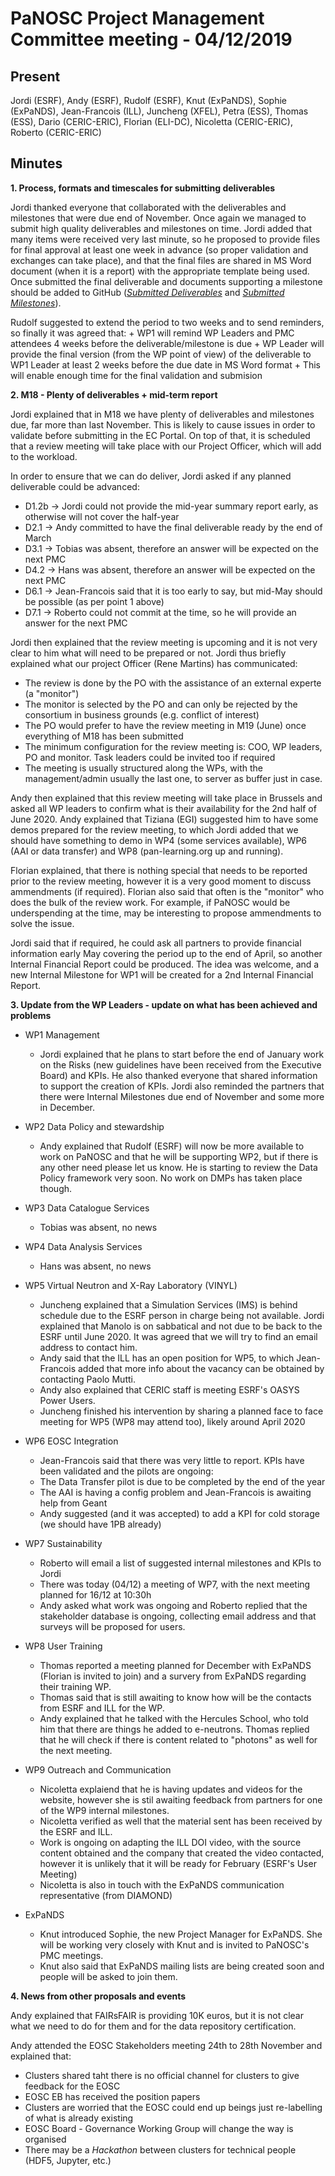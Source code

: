 ﻿PaNOSC Project Management Committee meeting - 04/12/2019
========================================================


Present
-------
Jordi (ESRF), Andy (ESRF), Rudolf (ESRF), Knut (ExPaNDS), Sophie (ExPaNDS), Jean-Francois (ILL), Juncheng (XFEL), Petra (ESS),
Thomas (ESS), Dario (CERIC-ERIC), Florian (ELI-DC), Nicoletta (CERIC-ERIC), Roberto (CERIC-ERIC)

Minutes
-------	


**1. Process, formats and timescales for submitting deliverables** 

Jordi thanked everyone that collaborated with the deliverables and milestones that were due end of November. Once again we managed
to submit high quality deliverables and milestones on time.  Jordi added that many items were received very last minute, so he 
proposed to provide files for final approval at least one week in advance (so proper validation and exchanges can take place), and 
that the final files are shared in MS Word document (when it is a report) with the appropriate template being used. Once submitted
the final deliverable and documents supporting a milestone should be added to GitHub (*[Submitted Deliverables](https://github.com/panosc-eu/panosc/tree/master/Submitted%20Deliverables)* and *[Submitted Milestones](https://github.com/panosc-eu/panosc/tree/master/Submitted%20Milestones)*). 

Rudolf suggested to extend the period to two weeks and to send reminders, so finally it was agreed that:
    + WP1 will remind WP Leaders and PMC attendees 4 weeks before the deliverable/milestone is due
    + WP Leader will provide the final version (from the WP point of view) of the deliverable to WP1 Leader at least 2 weeks before the due date in MS Word format
    + This will enable enough time for the final validation and submision
    
**2. M18 - Plenty of deliverables + mid-term report**

Jordi explained that in M18 we have plenty of deliverables and milestones due, far more than last November. This is likely to cause issues in order to validate before submitting in the EC Portal. On top of that, it is scheduled that a review meeting will take place with our Project Officer, which will add to the workload.

In order to ensure that we can do deliver, Jordi asked if any planned deliverable could be advanced:
* D1.2b -> Jordi could not provide the mid-year summary report early, as otherwise will not cover the half-year
* D2.1 -> Andy committed to have the final deliverable ready by the end of March
* D3.1 -> Tobias was absent, therefore an answer will be expected on the next PMC
* D4.2 -> Hans was absent, therefore an answer will be expected on the next PMC
* D6.1 -> Jean-Francois said that it is too early to say, but mid-May should be possible (as per point 1 above)
* D7.1 -> Roberto could not commit at the time, so he will provide an answer for the next PMC

Jordi then explained that the review meeting is upcoming and it is not very clear to him what will need to be prepared or not. 
Jordi thus briefly explained what our project Officer (Rene Martins) has communicated:
* The review is done by the PO with the assistance of an external experte (a "monitor")
* The monitor is selected by the PO and can only be rejected by the consortium in business grounds (e.g. conflict of interest)
* The PO would prefer to have the review meeting in M19 (June) once everything of M18 has been submitted
* The minimum configuration for the review meeting is: COO, WP leaders, PO and monitor. Task leaders could be invited too if required
* The meeting is usually structured along the WPs, with the management/admin usually the last one, to server as buffer just in case.

Andy then explained that this review meeting will take place in Brussels and asked all WP leaders to confirm what is their availability for the 2nd half of June 2020. Andy explained that Tiziana (EGI) suggested him to have some demos prepared for the review meeting, to which Jordi added that we should have something to demo in WP4 (some services available), WP6 (AAI or data transfer) and WP8 (pan-learning.org up and running).

Florian explained, that there is nothing special that needs to be reported prior to the review meeting, however it is a very good moment to discuss ammendments (if required). Florian also said that often is the "monitor" who does the bulk of the review work. For example, if PaNOSC would be underspending at the time, may be interesting to propose ammendments to solve the issue.

Jordi said that if required, he could ask all partners to provide financial information early May covering the period up to the end of April, so another Internal Financial Report could be produced. The idea was welcome, and a new Internal Milestone for WP1 will be created for a 2nd Internal Financial Report.


**3. Update from the WP Leaders - update on what has been achieved and problems**

* WP1 Management
   * Jordi explained that he plans to start before the end of January work on the Risks (new guidelines have been received from the Executive Board) and KPIs. He also thanked everyone that shared information to support the creation of KPIs. Jordi also reminded the partners that there were Internal Milestones due end of November and some more in December.
   
* WP2 Data Policy and stewardship
    * Andy explained that Rudolf (ESRF) will now be more available to work on PaNOSC and that he will be supporting WP2, but if
there is any other need please let us know. He is starting to review the Data Policy framework very soon. No work on DMPs has taken place though.

* WP3 Data Catalogue Services
    * Tobias was absent, no news
    
* WP4 Data Analysis Services
    * Hans was absent, no news
    
* WP5 Virtual Neutron and X-Ray Laboratory (VINYL)
    * Juncheng explained that a Simulation Services (IMS) is behind schedule due to the ESRF person in charge being not available. Jordi explained that Manolo is on sabbatical and not due to be back to the ESRF until June 2020. It was agreed that we will try to find an email address to contact him.
    * Andy said that the ILL has an open position for WP5, to which Jean-Francois added that more info about the vacancy can be obtained by contacting Paolo Mutti.
    * Andy also explained that CERIC staff is meeting ESRF's OASYS Power Users.
    * Juncheng finished his intervention by sharing a planned face to face meeting for WP5 (WP8 may attend too), likely around April 2020
    
* WP6 EOSC Integration
    * Jean-Francois said that there was very little to report. KPIs have been validated and the pilots are ongoing:
    * The Data Transfer  pilot is due to be completed by the end of the year
    * The AAI is having a config problem and Jean-Francois is awaiting help from Geant
    * Andy suggested (and it was accepted) to add a KPI for cold storage (we should have 1PB already)
    
* WP7 Sustainability
    * Roberto will email a list of suggested internal milestones and KPIs to Jordi 
    * There was today (04/12) a meeting of WP7, with the next meeting planned for 16/12 at 10:30h
    * Andy asked what work was ongoing and Roberto replied that the stakeholder database is ongoing, collecting email address and that surveys will be proposed for users.
    
* WP8 User Training
    * Thomas reported a meeting planned for December with ExPaNDS (Florian is invited to join) and a survery from ExPaNDS regarding their training WP.
    * Thomas said that is still awaiting to know how will be the contacts from ESRF and ILL for the WP.
    * Andy explained that he talked with the Hercules School, who told him that there are things he added to e-neutrons. Thomas replied that he will check if there is content related to "photons" as well for the next meeting.
    
* WP9 Outreach and Communication
    * Nicoletta explaiend that he is having updates and videos for the website, however she is stil awaiting feedback from partners for one of the WP9 internal milestones.
    * Nicoletta verified as well that the material sent has been received by the ESRF and ILL.
    * Work is ongoing on adapting the ILL DOI video, with the source content obtained and the company that created the video contacted, however it is unlikely that it will be ready for February (ESRF's User Meeting)
    * Nicoletta is also in touch with the ExPaNDS communication representative (from DIAMOND)
    
* ExPaNDS
    * Knut introduced Sophie, the new Project Manager for ExPaNDS. She will be working very closely with Knut and is invited to PaNOSC's PMC meetings.
    * Knut also said that ExPaNDS mailing lists are being created soon and people will be asked to join them.
    
    
**4. News from other proposals and events**

Andy explained that FAIRsFAIR is providing 10K euros, but it is not clear what we need to do for them and for the data repository certification.

Andy attended the EOSC Stakeholders meeting 24th to 28th November and explained that:

* Clusters shared taht there is no official channel for clusters to give feedback for the EOSC
* EOSC EB has received the position papers
* Clusters are worried that the EOSC could end up beings just re-labelling of what is already existing
* EOSC Board - Governance Working Group will change the way is organised
* There may be a *Hackathon* between clusters for technical people (HDF5, Jupyter, etc.) 

